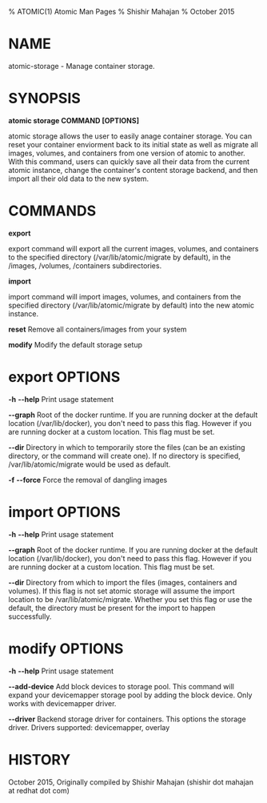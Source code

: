 % ATOMIC(1) Atomic Man Pages
% Shishir Mahajan
% October 2015
# NAME
atomic-storage - Manage container storage.

# SYNOPSIS
**atomic storage COMMAND [OPTIONS]**

atomic storage allows the user to easily
anage container storage.
You can reset your container enviorment back to its initial state as well
as migrate all images, volumes, and containers from one version of atomic
to another. With this command, users can quickly save all their data from
the current atomic instance, change the container's content storage backend,
and then import all their old data to the new system.

# COMMANDS
**export**

export command will export all the current images, volumes, and containers
to the specified directory (/var/lib/atomic/migrate by default), in the /images,
/volumes, /containers subdirectories.

**import**

import command will import images, volumes, and containers from the specified
directory (/var/lib/atomic/migrate by default) into the new atomic instance.

**reset**
	Remove all containers/images from your system

**modify**
	Modify the default storage setup

# export OPTIONS
**-h** **--help**
  Print usage statement

**--graph**
Root of the docker runtime. If you are running docker at the default
location (/var/lib/docker), you don't need to pass this flag. However
if you are running docker at a custom location. This flag must be set.

**--dir**
Directory in which to temporarily store the files (can be an existing
directory, or the command will create one). If no directory is specified,
/var/lib/atomic/migrate would be used as default.

**-f** **--force**
Force the removal of dangling images

# import OPTIONS
**-h** **--help**
  Print usage statement

**--graph**
Root of the docker runtime. If you are running docker at the default
location (/var/lib/docker), you don't need to pass this flag. However
if you are running docker at a custom location. This flag must be set.

**--dir**
Directory from which to import the files (images, containers and volumes).
If this flag is not set atomic storage will assume the import location to
be /var/lib/atomic/migrate. Whether you set this flag or use the default,
the directory must be present for the import to happen successfully.

# modify OPTIONS
**-h** **--help**
  Print usage statement

**--add-device**
Add block devices to storage pool. This command will expand your devicemapper
storage pool by adding the block device. Only works with devicemapper driver.

**--driver**
Backend storage driver for containers.  This options the storage driver.
Drivers supported: devicemapper, overlay

# HISTORY
October 2015, Originally compiled by Shishir Mahajan (shishir dot mahajan at redhat dot com)
